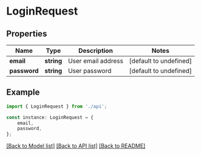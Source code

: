 # LoginRequest


## Properties

Name | Type | Description | Notes
------------ | ------------- | ------------- | -------------
**email** | **string** | User email address | [default to undefined]
**password** | **string** | User password | [default to undefined]

## Example

```typescript
import { LoginRequest } from './api';

const instance: LoginRequest = {
    email,
    password,
};
```

[[Back to Model list]](../README.md#documentation-for-models) [[Back to API list]](../README.md#documentation-for-api-endpoints) [[Back to README]](../README.md)
